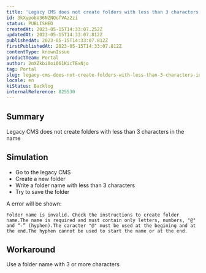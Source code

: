 ```yaml
---
title: 'Legacy CMS does not create folders with less than 3 characters in the name'
id: 3kXypobV36NZNQofVAz2zi
status: PUBLISHED
createdAt: 2023-05-15T14:33:07.252Z
updatedAt: 2023-05-15T14:33:07.812Z
publishedAt: 2023-05-15T14:33:07.812Z
firstPublishedAt: 2023-05-15T14:33:07.812Z
contentType: knownIssue
productTeam: Portal
author: 2mXZkbi0oi061KicTExNjo
tag: Portal
slug: legacy-cms-does-not-create-folders-with-less-than-3-characters-in-the-name
locale: en
kiStatus: Backlog
internalReference: 825530
---
```


## Summary


Legacy CMS does not create folders with less than 3 characters in the name


##

## Simulation



- Go to the legacy CMS
- Create a new folder
- Write a folder name with less than 3 characters
- Try to save the folder

A error will be shown:

    Folder name is invalid. Check the instructions to create folder name.The name is required and must contain only letters, numbers, "@" and “-” (hyphen).The caracter "@" must be used at the begining and at the end.The hyphen cannot be used to start the name or at the end.



##

## Workaround


Use a folder name with 3 or more characters





